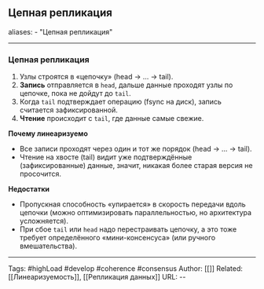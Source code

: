 ## Цепная репликация
aliases: 
	- "Цепная репликация"

---

### Цепная репликация

1. Узлы строятся в «цепочку» (head → … → tail).
2. **Запись** отправляется в `head`, дальше данные проходят узлы по цепочке, пока не дойдут до `tail`.
3. Когда `tail` подтверждает операцию (fsync на диск), запись считается зафиксированной.
4. **Чтение** происходит с `tail`, где данные самые свежие.

**Почему линеаризуемо**

- Все записи проходят через один и тот же порядок (head → … → tail).
- Чтение на хвосте (tail) видит уже подтверждённые (зафиксированные) данные, значит, никакая более старая версия не просочится.

**Недостатки**

- Пропускная способность «упирается» в скорость передачи вдоль цепочки (можно оптимизировать параллельностью, но архитектура усложняется).
- При сбое `tail` или `head` надо перестраивать цепочку, а это тоже требует определённого «мини-консенсуса» (или ручного вмешательства).

---
Tags: #highLoad #develop #coherence  #consensus
Author: [[]]
Related: [[Линеаризуемость]], [[Репликация данных]]
URL: -- 